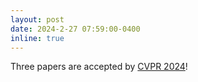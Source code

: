 ```yaml
---
layout: post
date: 2024-2-27 07:59:00-0400
inline: true
---
```

Three papers are accepted by [CVPR 2024](https://cvpr.thecvf.com/)! 
